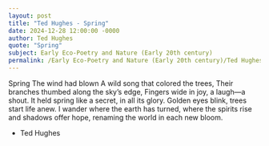 ```yaml
---
layout: post
title: "Ted Hughes - Spring"
date: 2024-12-28 12:00:00 -0000
author: Ted Hughes
quote: "Spring"
subject: Early Eco-Poetry and Nature (Early 20th century)
permalink: /Early Eco-Poetry and Nature (Early 20th century)/Ted Hughes/Ted Hughes - Spring
---
```


Spring
The wind had blown
A wild song that colored the trees,
Their branches thumbed along
the sky’s edge,
Fingers wide in joy,
a laugh—a shout.
It held spring like a secret,
in all its glory.
Golden eyes blink,
trees start life anew.
I wander where
the earth has turned,
where the spirits rise
and shadows offer hope,
renaming the world
in each new bloom.

- Ted Hughes
